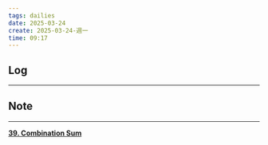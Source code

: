 ```yaml
---
tags: dailies  
date: 2025-03-24
create: 2025-03-24-週一
time: 09:17
---
```

## Log
---


## Note
---

[**39. Combination Sum**](https://leetcode.com/problems/combination-sum/)